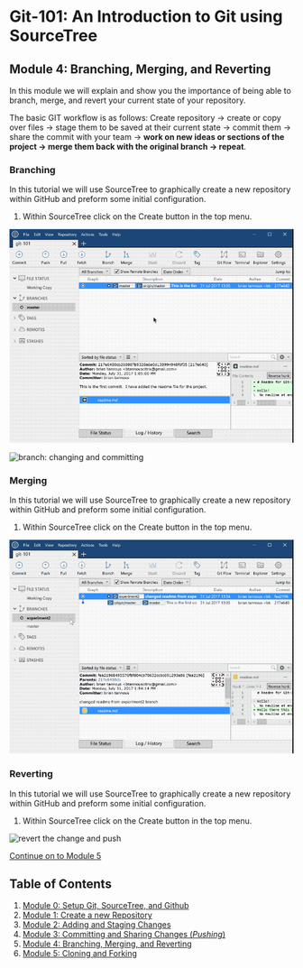 # Git-101: An Introduction to Git using SourceTree

## Module 4: Branching, Merging, and Reverting

In this module we will explain and show you the importance of being able to branch, merge, and revert your current state of your repository.

The basic GIT workflow is as follows: Create repository -> create or copy over files -> stage them to be saved at their current state -> commit them -> share the commit with your team -> **work on new ideas or sections of the project -> merge them back with the original branch -> repeat**.

### Branching

In this tutorial we will use SourceTree to graphically create a new repository within GitHub and preform some initial configuration.



1. Within SourceTree click on the Create button in the top menu.

![create branch](./images/createBranch.gif)

![branch: changing and committing](./images/branchChangeCommit.gif)

### Merging

In this tutorial we will use SourceTree to graphically create a new repository within GitHub and preform some initial configuration.

1. Within SourceTree click on the Create button in the top menu.

![merging branch to master](./images/mergeBranchToMaster.gif)

### Reverting

In this tutorial we will use SourceTree to graphically create a new repository within GitHub and preform some initial configuration.

1. Within SourceTree click on the Create button in the top menu.

![revert the change and push](./images/revertPush.gif)

[Continue on to Module 5](./Module-5)

## Table of Contents

1. [Module 0: Setup Git, SourceTree, and Github](./Module-0)
1. [Module 1: Create a new Repository](./Module-1)
1. [Module 2: Adding and Staging Changes](./Module-2)
1. [Module 3: Committing and Sharing Changes (*Pushing*)](./Module-3)
1. [Module 4: Branching, Merging, and Reverting](./Module-4)
1. [Module 5: Cloning and Forking](./Module-5)